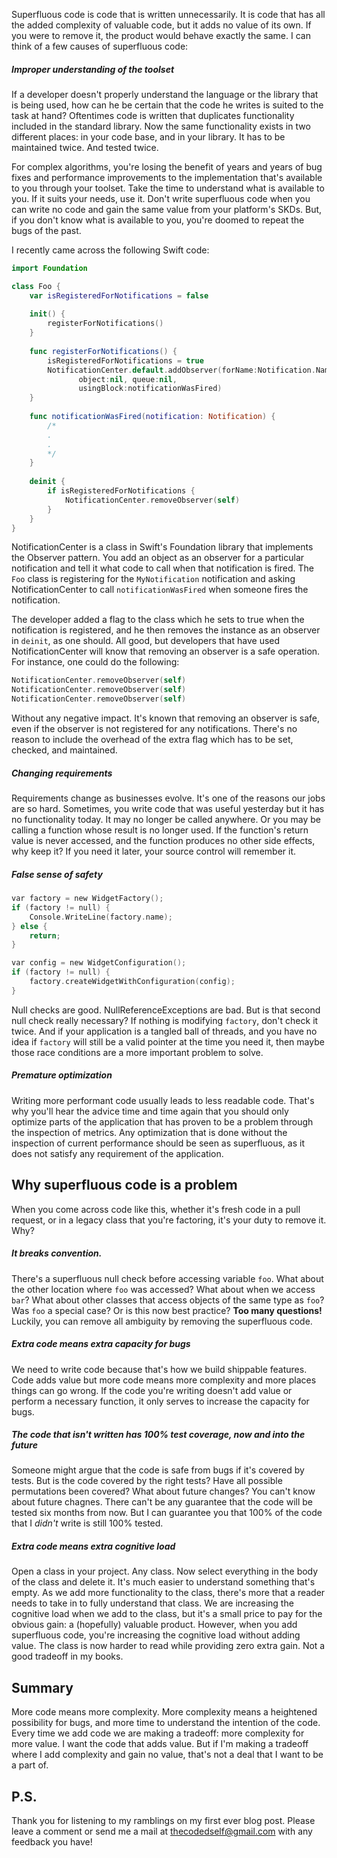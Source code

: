 Superfluous code is code that is written unnecessarily. It is code that has all the added complexity of valuable code, but it adds no value of its own. If you were to remove it, the product would behave exactly the same. I can think of a few causes of superfluous code:

##### Improper understanding of the toolset
If a developer doesn't properly understand the language or the library that is being used, how can he be certain that the code he writes is suited to the task at hand? Oftentimes code is written that duplicates functionality included in the standard library. Now the same functionality exists in two different places: in your code base, and in your library. It has to be maintained twice. And tested twice. 

For complex algorithms, you're losing the benefit of years and years of bug fixes and performance improvements to the implementation that's available to you through your toolset. Take the time to understand what is available to you. If it suits your needs, use it. Don't write superfluous code when you can write no code and gain the same value from your platform's SKDs. But, if you don't know what is available to you, you're doomed to repeat the bugs of the past.

I recently came across the following Swift code:

```Swift
import Foundation

class Foo {
    var isRegisteredForNotifications = false
    
    init() {
        registerForNotifications()
    }
    
    func registerForNotifications() {
        isRegisteredForNotifications = true
        NotificationCenter.default.addObserver(forName:Notification.Name(rawValue:"MyNotification"),
               object:nil, queue:nil,
               usingBlock:notificationWasFired)
    }
    
    func notificationWasFired(notification: Notification) {
        /*
        .
        .
        */
    }
    
    deinit {
        if isRegisteredForNotifications {
            NotificationCenter.removeObserver(self)
        }
    }
}
```

NotificationCenter is a class in Swift's Foundation library that implements the Observer pattern. You add an object as an observer for a particular notification and tell it what code to call when that notification is fired. The `Foo` class is registering for the `MyNotification` notification and asking NotificationCenter to call `notificationWasFired` when someone fires the notification.

The developer added a flag to the class which he sets to true when the notification is registered, and he then removes the instance as an observer in `deinit`, as one should. All good, but developers that have used NotificationCenter will know that removing an observer is a safe operation. For instance, one could do the following:

```Swift
NotificationCenter.removeObserver(self)
NotificationCenter.removeObserver(self)
NotificationCenter.removeObserver(self)
```
Without any negative impact. It's known that removing an observer is safe, even if the observer is not registered for any notifications. There's no reason to include the overhead of the extra flag which has to be set, checked, and maintained.

##### Changing requirements
Requirements change as businesses evolve. It's one of the reasons our jobs are so hard. Sometimes, you write code that was useful yesterday but it has no functionality today. It may no longer be called anywhere. Or you may be calling a function whose result is no longer used. If the function's return value is never accessed, and the function produces no other side effects, why keep it? If you need it later, your source control will remember it. 

##### False sense of safety

```C
var factory = new WidgetFactory();
if (factory != null) {
	Console.WriteLine(factory.name);
} else {
	return;
}

var config = new WidgetConfiguration();
if (factory != null) {
	factory.createWidgetWithConfiguration(config);
}
```

Null checks are good. NullReferenceExceptions are bad. But is that second null check really necessary? If nothing is modifying `factory`, don't check it twice. And if your application is a tangled ball of threads, and you have no idea if `factory` will still be a valid pointer at the time you need it, then maybe those race conditions are a more important problem to solve.

##### Premature optimization
Writing more performant code usually leads to less readable code. That's why you'll hear the advice time and time again that you should only optimize parts of the application that has proven to be a problem through the inspection of metrics. Any optimization that is done without the inspection of current performance should be seen as superfluous, as it does not satisfy any requirement of the application.

## Why superfluous code is a problem
When you come across code like this, whether it's fresh code in a pull request, or in a legacy class that you're factoring, it's your duty to remove it. Why?

##### It breaks convention.
There's a superfluous null check before accessing variable `foo`. What about the other location where `foo` was accessed? What about when we access `bar`? What about other classes that access objects of the same type as `foo`? Was `foo` a special case? Or is this now best practice? **Too many questions!** Luckily, you can remove all ambiguity by removing the superfluous code.

##### Extra code means extra capacity for bugs
We need to write code because that's how we build shippable features. Code adds value but more code means more complexity and more places things can go wrong. If the code you're writing doesn't add value or perform a necessary function, it only serves to increase the capacity for bugs.

##### The code that isn't written has 100% test coverage, now and into the future
Someone might argue that the code is safe from bugs if it's covered by tests. But is the code covered by the right tests? Have all possible permutations been covered? What about future changes? You can't know about future chagnes. There can't be any guarantee that the code will be tested six months from now. But I can guarantee you that 100% of the code that I *didn't* write is still 100% tested.

##### Extra code means extra cognitive load
Open a class in your project. Any class. Now select everything in the body of the class and delete it. It's much easier to understand something that's empty. As we add more functionality to the class, there's more that a reader needs to take in to fully understand that class. We are increasing the cognitive load when we add to the class, but it's a small price to pay for the obvious gain: a (hopefully) valuable product. However, when you add superfluous code, you're increasing the cognitive load without adding value. The class is now harder to read while providing zero extra gain. Not a good tradeoff in my books.

## Summary
More code means more complexity. More complexity means a heightened possibility for bugs, and more time to understand the intention of the code. Every time we add code we are making a tradeoff: more complexity for more value. I want the code that adds value. But if I'm making a tradeoff where I add complexity and gain no value, that's not a deal that I want to be a part of.


## P.S.
Thank you for listening to my ramblings on my first ever blog post. Please leave a comment or send me a mail at thecodedself@gmail.com with any feedback you have!
